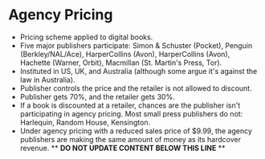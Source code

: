 Agency Pricing
==============

* Pricing scheme applied to digital books.
* Five major publishers participate: Simon & Schuster (Pocket), Penguin (Berkley/NAL/Ace), HarperCollins (Avon), HarperCollins (Avon), Hachette (Warner, Orbit), Macmillan (St. Martin's Press, Tor).
* Instituted in US, UK, and Australia (although some argue it's against the law in Australia).
* Publisher controls the price and the retailer is not allowed to discount.
* Publisher gets 70%, and the retailer gets 30%.
* If a book is discounted at a retailer, chances are the publisher isn't participating in agency pricing. Most small press publishers do not: Harlequin, Random House, Kensington.
* Under agency pricing with a reduced sales price of $9.99, the agency publishers are making the same amount of money as its hardcover revenue.
** **DO NOT UPDATE CONTENT BELOW THIS LINE** **

